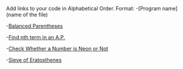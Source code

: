 Add links to your code in Alphabetical Order.
Format: 
-[Program name](name of the file)

-[Balanced Parentheses](balance_paranthesis.cpp)

-[Find nth term in an A.P.](nth_term_ap.cpp)

-[Check Whether a Number is Neon or Not](NeonNumber.cpp)

-[Sieve of Eratosthenes](sieve_of_eratosthenes.cpp)

